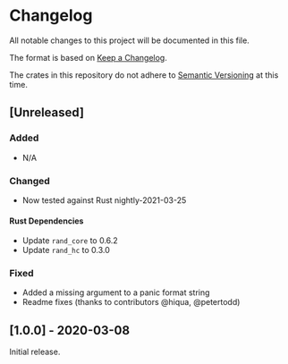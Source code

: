 # Changelog
All notable changes to this project will be documented in this file.

The format is based on [Keep a Changelog](https://keepachangelog.com/en/1.0.0/).

The crates in this repository do not adhere to [Semantic Versioning](https://semver.org/spec/v2.0.0.html) at this time.

## [Unreleased]

### Added

 - N/A

### Changed

 - Now tested against Rust nightly-2021-03-25

#### Rust Dependencies

 - Update `rand_core` to 0.6.2
 - Update `rand_hc` to 0.3.0

### Fixed

 - Added a missing argument to a panic format string
 - Readme fixes (thanks to contributors @hiqua, @petertodd)

## [1.0.0] - 2020-03-08

Initial release.

